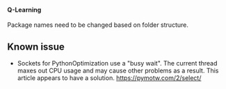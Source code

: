 #### Q-Learning

Package names need to be changed based on folder structure.

## Known issue
- Sockets for PythonOptimization use a "busy wait". The current thread maxes out CPU usage and may cause other problems as a result. This article appears to have a solution. https://pymotw.com/2/select/
